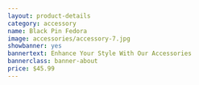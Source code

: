 ```yaml
---
layout: product-details
category: accessory
name: Black Pin Fedora
image: accessories/accessory-7.jpg
showbanner: yes
bannertext: Enhance Your Style With Our Accessories
bannerclass: banner-about
price: $45.99
---
```


